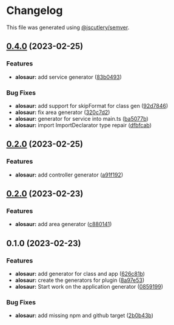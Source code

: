 # Changelog

This file was generated using [@jscutlery/semver](https://github.com/jscutlery/semver).

## [0.4.0](https://github.com/Jordan-Hall/land-nx/compare/alosaur-0.3.0...alosaur-0.4.0) (2023-02-25)


### Features

* **alosaur:** add service generator ([83b0493](https://github.com/Jordan-Hall/land-nx/commit/83b049302cab06031a69e91cf1b9c6273978b9dd))


### Bug Fixes

* **alosaur:** add support for skipFormat for class gen ([92d7846](https://github.com/Jordan-Hall/land-nx/commit/92d7846b33f3abbf63470e54bfe3505f0e57b7c4))
* **alosaur:** fix area generator ([320c7d2](https://github.com/Jordan-Hall/land-nx/commit/320c7d272498d33ad75df3451cada97f2669385c))
* **alosaur:** generator for service into main.ts ([ba5077b](https://github.com/Jordan-Hall/land-nx/commit/ba5077b415f8a4757575208ff4f332b7e370c084))
* **alosaur:** import ImportDeclarator type repair ([dfbfcab](https://github.com/Jordan-Hall/land-nx/commit/dfbfcab14154ff1980a400e0e77e98888a410c4c))

## [0.2.0](https://github.com/Jordan-Hall/land-nx/compare/alosaur-0.1.0...alosaur-0.3.0) (2023-02-25)

### Features

* **alosaur:** add controller generator ([a91f192](https://github.com/Jordan-Hall/land-nx/commit/a91f192f3ec91b1a9240b88209d48c4c5db90564))


## [0.2.0](https://github.com/Jordan-Hall/land-nx/compare/alosaur-0.1.0...alosaur-0.2.0) (2023-02-23)


### Features

* **alosaur:** add area generator ([c880141](https://github.com/Jordan-Hall/land-nx/commit/c880141dee9e4a02ad041ac78af501a17dd47075))

## 0.1.0 (2023-02-23)


### Features

* **alosaur:** add generator for class and app ([626c81b](https://github.com/Jordan-Hall/land-nx/commit/626c81b92a62f00435ab508e8570553510d138d0))
* **alosaur:** create the generators for plugin ([8a97e53](https://github.com/Jordan-Hall/land-nx/commit/8a97e53d5fc1869054982ec8d4819ea075746296))
* **alosaur:** Start work on the application generator ([0859199](https://github.com/Jordan-Hall/land-nx/commit/085919963543339976a8df1601f5115fc02aff21))


### Bug Fixes

* **alosaur:** add missing npm and github target ([2b0b43b](https://github.com/Jordan-Hall/land-nx/commit/2b0b43b1270a824e3e8628a1fda747473eb3949d))
